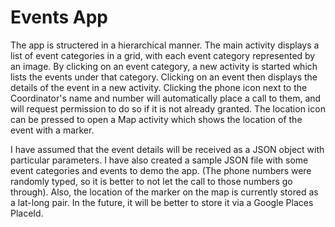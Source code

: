 # Events App

The app is structered in a hierarchical manner. The main activity displays a list of event categories in a grid, with each event category represented by an image. By clicking on an event category, a new activity is started which lists the events under that category. Clicking on an event then displays the details of the event in a new activity. Clicking the phone icon next to the Coordinator's name and number will automatically place a call to them, and will request permission to do so if it is not already granted. The location icon can be pressed to open a Map activity which shows the location of the event with a marker.

I have assumed that the event details will be received as a JSON object with particular parameters. I have also created a sample JSON file with some event categories and events to demo the app. (The phone numbers were randomly typed, so it is better to not let the call to those numbers go through). Also, the location of the marker on the map is currently stored as a lat-long pair. In the future, it will be better to store it via a Google Places PlaceId.
